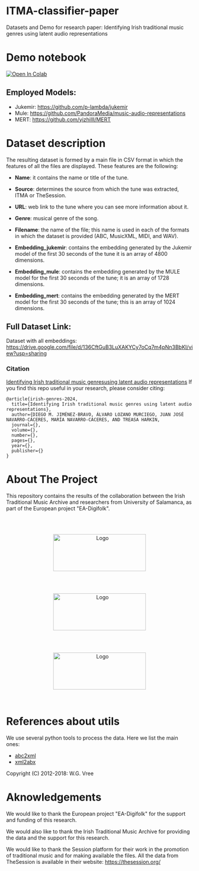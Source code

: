 # ITMA-classifier-paper
Datasets and Demo for research paper: Identifying Irish traditional music genres using latent audio representations

# Demo notebook

[![Open In Colab](https://colab.research.google.com/assets/colab-badge.svg)](https://colab.research.google.com/github/elloza/ITMA-classifier-paper/blob/main/demo/DemoTool.ipynb)

## Employed Models:

* Jukemir: https://github.com/p-lambda/jukemir
* Mule: https://github.com/PandoraMedia/music-audio-representations
* MERT: https://github.com/yizhilll/MERT

# Dataset description

The resulting dataset is formed by a main file in CSV format in which the features of all the files are displayed. These features are the following:

- **Name**: it contains the name or title of the tune.

- **Source**: determines the source from which the tune was extracted, ITMA or TheSession.

- **URL**: web link to the tune where you can see more information about it.

- **Genre**: musical genre of the song.

- **Filename**: the name of the file; this name is used in each of the formats in which the dataset is provided (ABC, MusicXML, MIDI, and WAV).

- **Embedding\_jukemir**: contains the embedding generated by the Jukemir model of the first 30 seconds of the tune it is an array of 4800 dimensions.

- **Embedding\_mule**: contains the embedding generated by the MULE model for the first 30 seconds of the tune; it is an array of 1728 dimensions.

- **Embedding\_mert**: contains the embedding generated by the MERT model for the first 30 seconds of the tune; this is an array of 1024 dimensions.


## Full Dataset Link:

Dataset with all embeddings: https://drive.google.com/file/d/136CftGuB3LuXAKYCy7oCq7m4pNn3BbKI/view?usp=sharing


<!-- CITATION -->
### Citation

[Identifying Irish traditional music genresusing latent audio representations](https://doi.org/)
If you find this repo useful in your research, please consider citing:

```
@article{irish-genres-2024,
  title={Identifying Irish traditional music genres using latent audio representations},
  author={DIEGO M. JIMÉNEZ-BRAVO, ÁLVARO LOZANO MURCIEGO, JUAN JOSÉ
NAVARRO-CÁCERES, MARÍA NAVARRO-CÁCERES, AND TREASA HARKIN,
  journal={},
  volume={},
  number={},
  pages={},
  year={},
  publisher={}
}
```

# About The Project

This repository contains the results of the collaboration between the Irish Traditional Music Archive and researchers from University of Salamanca, as part of the European project "EA-Digifolk".

<br />
<div align="center">
  <a href="https://github.com/elloza/DIGIFOLK-USAL-ITMA">
    <img src="https://usal.es/files/logo_usal.png" alt="Logo" width="250" height="100" style="margin:10px;padding:20px;">
  </a>
  <a href="https://github.com/elloza/DIGIFOLK-USAL-ITMA">
    <img src="https://www.itma.ie/wp-content/themes/ITMA/images/itma-logo.svg" alt="Logo" width="250" height="100" style="margin:10px;padding:20px;">
  </a>
  <a href="https://github.com/elloza/DIGIFOLK-USAL-ITMA">
    <img src="https://cordis.europa.eu/images/logo/logo-ec-es.svg" alt="Logo" width="250" height="100" style="margin:10px;padding:20px;">
  </a>
</div>


# References about utils

We use several python tools to process the data. Here we list the main ones:

* [abc2xml](https://wim.vree.org/svgParse/abc2xml.html)
* [xml2abx](https://wim.vree.org/svgParse/xml2abc.html)

Copyright (C) 2012-2018: W.G. Vree

# Aknowledgements

We would like to thank the European project "EA-Digifolk" for the support and funding of this research.

We would also like to thank the Irish Traditional Music Archive for providing the data and the support for this research.

We would like to thank the Session platform for their work in the promotion of traditional music and for making available the files. All the data from TheSession is available in their website: https://thesession.org/